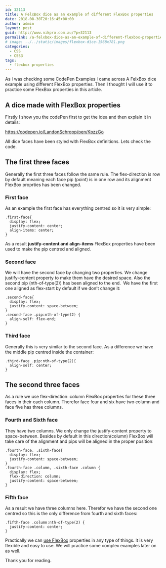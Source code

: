 ```yaml
---
id: 32113
title: A FelxBox dice as an example of different FlexBox properties
date: 2018-08-30T20:16:45+00:00
author: admin
layout: post
guid: http://www.nikpro.com.au/?p=32113
permalink: /a-felxbox-dice-as-an-example-of-different-flexbox-properties/
# image: ../../static/images/flexbox-dice-1568x781.png
categories:
  - CSS
  - CSS3
tags:
  - flexbox properties
---
```


As I was checking some CodePen Examples I came across A FelxBox dice  example using different FlexBox properties. Then I thought I will use it to practice some FlexBox properties in this article.

## A dice made with FlexBox properties

Firstly I show you the codePen first to get the idea and then explain it in details:

https://codepen.io/LandonSchropp/pen/KpzzGo

All dice faces have been styled with FlexBox definitions. Lets check the code.

## The first three faces

Generally the first three faces follow the same rule. The flex-direction is row by default meaning each face pip (point) is in one row and its alignment FlexBox proprties has been changed.

### First face

As an example the first face has everything centred so it is very simple:

```
.first-face{
  display: flex;
  justify-content: center;
  align-items: center;
}
```

As a result **justify-content and align-items** FlexBox properties have been used to make the pip centred and aligned.

### Second face

We will have the second face by changing two properties. We change justify-content property to make them have the desired space. Also the second pip (nth-of-type(2)) has been aligned to the end.  We have the first one aligned as flex-start by default if we don&#8217;t change it:

```
.second-face{
  display: flex;
  justify-content: space-between;
}
.second-face .pip:nth-of-type(2) {
  align-self: flex-end;
}
```

### Third face

Generally this is very similar to the second face. As a difference we have the middle pip centred inside the container:

```
.third-face .pip:nth-of-type(2){
  align-self: center;
}
```

## The second three faces

As a rule we use flex-direction: column FlexBox properties for these three faces in their each column. Therefor face four and six have two column and face five has three columns.

### Fourth and Sixth face

They have two columns. We only change the justify-content property to space-between. Besides by default in this direction(column) FlexBox will take care of the alignment and pips will be aligned in the proper position:

```
.fourth-face, .sixth-face{
  display: flex;
  justify-content: space-between;
}
.fourth-face .column, .sixth-face .column {
  display: flex;
  flex-direction: column;
  justify-content: space-between;
}
```

### Fifth face

As a result we have three columns here. Therefor we have the second one centred so this is the only difference from fourth and sixth faces:

```
.fifth-face .column:nth-of-type(2) {
  justify-content: center;
}
```

Practically we can [use FlexBox](http://www.nikpro.com.au/custom-form-and-gird-layouts-with-flexbox/) properties in any type of things. It is very flexible and easy to use. We will practice some complex examples later on as well.

Thank you for reading.
